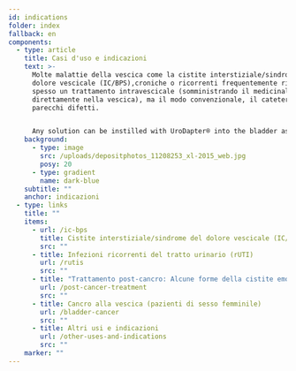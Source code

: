 ```yaml
---
id: indications
folder: index
fallback: en
components:
  - type: article
    title: Casi d'uso e indicazioni
    text: >-
      Molte malattie della vescica come la cistite interstiziale/sindrome del
      dolore vescicale (IC/BPS),croniche o ricorrenti frequentemente richiedono
      spesso un trattamento intravescicale (somministrando il medicinale
      direttamente nella vescica), ma il modo convenzionale, il cateterismo, ha
      parecchi difetti.


      Any solution can be instilled with UroDapter® into the bladder assuming it has no adverse effect on the nearby tissues or organs. The device can be applied in the therapy of the following conditions:
    background:
      - type: image
        src: /uploads/depositphotos_11208253_xl-2015_web.jpg
        posy: 20
      - type: gradient
        name: dark-blue
    subtitle: ""
    anchor: indicazioni
  - type: links
    title: ""
    items:
      - url: /ic-bps
        title: Cistite interstiziale/sindrome del dolore vescicale (IC/BPS)
        src: ""
      - title: Infezioni ricorrenti del tratto urinario (rUTI)
        url: /rutis
        src: ""
      - title: "Trattamento post-cancro: Alcune forme della cistite emorragica (HC)"
        url: /post-cancer-treatment
        src: ""
      - title: Cancro alla vescica (pazienti di sesso femminile)
        url: /bladder-cancer
        src: ""
      - title: Altri usi e indicazioni
        url: /other-uses-and-indications
        src: ""
    marker: ""
---
```

